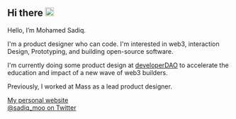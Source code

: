 ## Hi there <img src="https://camo.githubusercontent.com/e8e7b06ecf583bc040eb60e44eb5b8e0ecc5421320a92929ce21522dbc34c891/68747470733a2f2f6d656469612e67697068792e636f6d2f6d656469612f6876524a434c467a6361737252346961377a2f67697068792e676966"  width="20" >


 Hello, I’m Mohamed Sadiq.

I'm a product designer who can code. I'm interested in web3, interaction Design, Prototyping, and building open-source software.

I'm currently doing some product design at [developerDAO](https://developerdao.com/) to accelerate the education and impact of a new wave of web3 builders.

Previously, I worked at Mass as a lead product designer.


[My personal website](https://serene-bassi-ee5cea.netlify.app/) <br>
[@sadiq_moo on Twitter](https://twitter.com/sadiq_moo)
